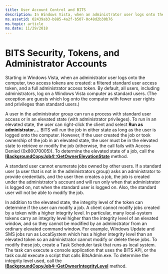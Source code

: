 ```yaml
---
title: User Account Control and BITS
description: In Windows Vista, when an administrator user logs onto the computer, two access tokens are created a filtered standard user access token, and a full administrator access token.
ms.assetid: 02439ab3-b885-4a2f-b507-0c48d2b30b76
ms.topic: article
ms.date: 11/29/2018
---
```


# BITS Security, Tokens, and Administrator Accounts

Starting in Windows Vista, when an administrator user logs onto the computer, two access tokens are created: a filtered standard user access token, and a full administrator access token. By default, all users, including administrators, log on a Windows Vista computer as standard users. (The exception are guests which log onto the computer with fewer user rights and privileges than standard users.)

A user in the administrator group can run a process with standard user access or in an elevated state (with administrator privileges). To run in an elevated state, the user can right-click the client and select **Run as administrator...**. BITS will run the job in either state as long as the user is logged onto the computer. However, if the user created the job or took ownership of the job in an elevated state, the user must be in the elevated state to retrieve or modify the job (otherwise, the call fails with Access Denied (0x80070005)). To determine the elevated state of a job, call the [**IBackgroundCopyJob4::GetOwnerElevationState**](/windows/desktop/api/Bits3_0/nf-bits3_0-ibackgroundcopyjob4-getownerelevationstate) method.

A standard user cannot enumerate jobs owned by other users. If a standard user (a user that is not in the administrators group) asks an administrator to provide credentials, and the user then creates a job, the job is created under the administrator's account and will run only when that administrator is logged on, not when the standard user is logged on. Also, the standard user will not be able to modify the job.

In addition to the elevated state, the integrity level of the token can determine if the user can modify a job. A client cannot modify jobs created by a token with a higher integrity level. In particular, many local-system tokens carry an integrity level higher than the integrity level of an elevated window, and so they cannot be modified by an administrator from an ordinary elevated command window. For example, Windows Update and SMS jobs run as LocalSystem which has a higher integrity level than an elevated token so an administrator cannot modify or delete these jobs. To modify these job, create a Task Scheduler task that runs as local system. The task can execute a console application that uses the BITS API, or the task could execute a script that calls BitsAdmin.exe. To determine the integrity level used, call the [**IBackgroundCopyJob4::GetOwnerIntegrityLevel**](/windows/desktop/api/Bits3_0/nf-bits3_0-ibackgroundcopyjob4-getownerintegritylevel) method.

 

 




